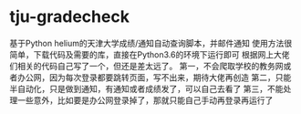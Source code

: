 # tju-gradecheck
基于Python helium的天津大学成绩/通知自动查询脚本，并邮件通知
使用方法很简单，下载代码及需要的库，直接在Python3.6的环境下运行即可
根据网上大佬们相关的代码自己写了一个，但还是差太远了。
第一，不会爬取学校的教务网或者办公网，因为每次登录都要跳转页面，写不出来，期待大佬再创造
第二，只能半自动化，只是做到通知，有通知或者成绩发了，可以自己去看了
第三，不能处理一些意外，比如要是办公网登录掉了，那就只能自己手动再登录再运行了
